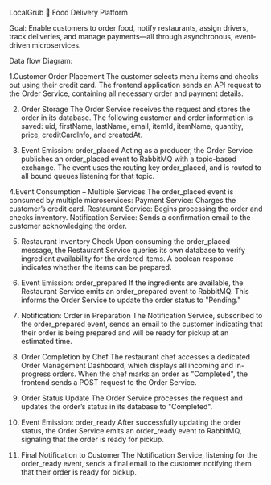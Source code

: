 LocalGrub 🍔 
Food Delivery Platform

Goal:
Enable customers to order food, notify restaurants, assign drivers, track deliveries, and manage payments—all through asynchronous, event-driven microservices.




Data flow Diagram: 

1.Customer Order Placement
  The customer selects menu items and checks out using their credit card. The frontend application sends an API request to the Order Service, containing all necessary order and payment details.

2. Order Storage
  The Order Service receives the request and stores the order in its database. The following customer and order information is saved:
  uid, firstName, lastName, email, itemId, itemName, quantity, price, creditCardInfo, and createdAt.

3. Event Emission: order_placed
  Acting as a producer, the Order Service publishes an order_placed event to RabbitMQ with a topic-based exchange. The event uses the routing key order_placed, and is routed to all bound queues listening for that topic.

4.Event Consumption – Multiple Services
  The order_placed event is consumed by multiple microservices:
  Payment Service: Charges the customer’s credit card.
  Restaurant Service: Begins processing the order and checks inventory.
  Notification Service: Sends a confirmation email to the customer acknowledging the order.

5. Restaurant Inventory Check
  Upon consuming the order_placed message, the Restaurant Service queries its own database to verify ingredient availability for the ordered items. A boolean response indicates whether the items can be prepared.

6. Event Emission: order_prepared
  If the ingredients are available, the Restaurant Service emits an order_prepared event to RabbitMQ. This informs the Order Service to update the order status to "Pending."

7. Notification: Order in Preparation
  The Notification Service, subscribed to the order_prepared event, sends an email to the customer indicating that their order is being prepared and will be ready for pickup at an estimated time.

8. Order Completion by Chef
  The restaurant chef accesses a dedicated Order Management Dashboard, which displays all incoming and in-progress orders. When the chef marks an order as "Completed", the frontend sends a POST request to the Order Service.

9. Order Status Update
  The Order Service processes the request and updates the order’s status in its database to "Completed".

10. Event Emission: order_ready
  After successfully updating the order status, the Order Service emits an order_ready event to RabbitMQ, signaling that the order is ready for pickup.

11. Final Notification to Customer
  The Notification Service, listening for the order_ready event, sends a final email to the customer notifying them that their order is ready for pickup.
